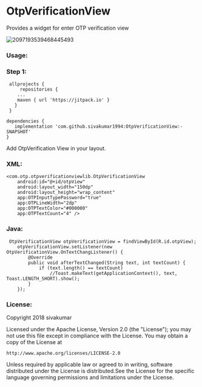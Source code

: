 # OtpVerificationView

Provides a widget for enter OTP verification view

![2097193539468445493](https://user-images.githubusercontent.com/34672633/43193214-0308d398-901d-11e8-94c2-8b640ee32058.png)

###  Usage:


###  Step 1:
     allprojects {
         repositories {
		...
		maven { url 'https://jitpack.io' }
	   }
     }
    
    dependencies {
       implementation 'com.github.sivakumar1994:OtpVerificationView:-SNAPSHOT' 
    }
    

Add OtpVerification View in your layout.
###  XML:
    <com.otp.otpverificationviewlib.OtpVerificationView
        android:id="@+id/otpView"
        android:layout_width="150dp"
        android:layout_height="wrap_content"
        app:OTPInputTypePassword="true"
        app:OTPLineWidth="2dp"
        app:OTPTextColor="#000000"
        app:OTPTextCount="4" />
        
###  Java:
     OtpVerificationView otpVerificationView = findViewById(R.id.otpView);
        otpVerificationView.setListener(new OtpVerificationView.OnTextChangListener() {
            @Override
            public void afterTextChanged(String text, int textCount) {
                if (text.length() == textCount)
                    //Toast.makeText(getApplicationContext(), text, Toast.LENGTH_SHORT).show();
            }
        });
        
###  License:
Copyright 2018 sivakumar

Licensed under the Apache License, Version 2.0 (the "License");
you may not use this file except in compliance with the License.
You may obtain a copy of the License at

    http://www.apache.org/licenses/LICENSE-2.0

Unless required by applicable law or agreed to in writing, software
distributed under the License is distributed.See the License for the specific
language governing permissions and limitations under the License.
